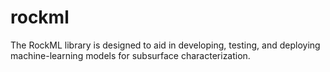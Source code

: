 # rockml
The RockML library is designed to aid in developing, testing, and deploying machine-learning models for subsurface characterization.
